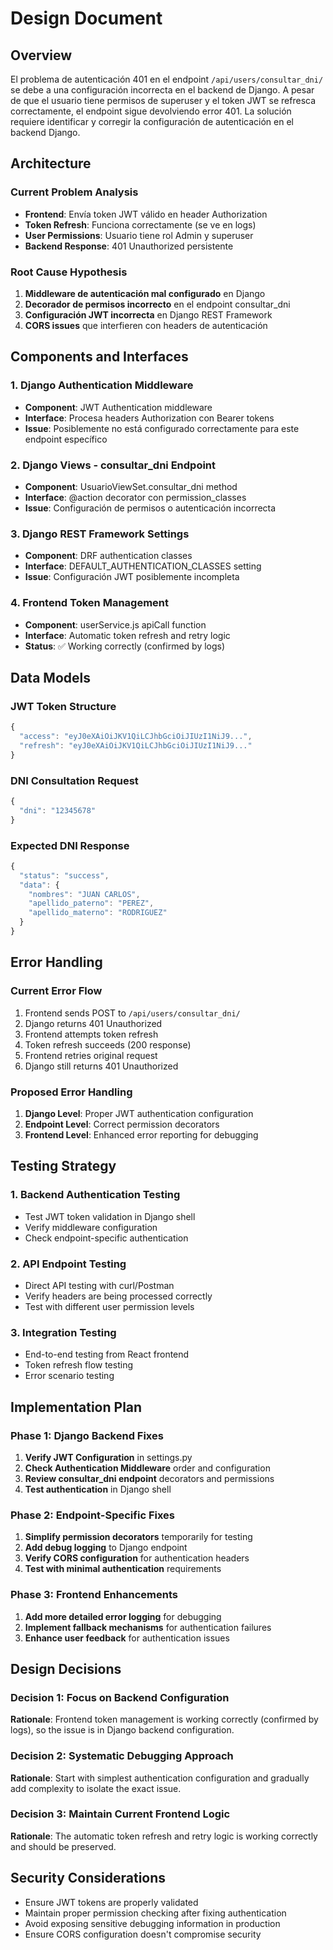 # Design Document

## Overview

El problema de autenticación 401 en el endpoint `/api/users/consultar_dni/` se debe a una configuración incorrecta en el backend de Django. A pesar de que el usuario tiene permisos de superuser y el token JWT se refresca correctamente, el endpoint sigue devolviendo error 401. La solución requiere identificar y corregir la configuración de autenticación en el backend Django.

## Architecture

### Current Problem Analysis
- **Frontend**: Envía token JWT válido en header Authorization
- **Token Refresh**: Funciona correctamente (se ve en logs)
- **User Permissions**: Usuario tiene rol Admin y superuser
- **Backend Response**: 401 Unauthorized persistente

### Root Cause Hypothesis
1. **Middleware de autenticación mal configurado** en Django
2. **Decorador de permisos incorrecto** en el endpoint consultar_dni
3. **Configuración JWT incorrecta** en Django REST Framework
4. **CORS issues** que interfieren con headers de autenticación

## Components and Interfaces

### 1. Django Authentication Middleware
- **Component**: JWT Authentication middleware
- **Interface**: Procesa headers Authorization con Bearer tokens
- **Issue**: Posiblemente no está configurado correctamente para este endpoint específico

### 2. Django Views - consultar_dni Endpoint
- **Component**: UsuarioViewSet.consultar_dni method
- **Interface**: @action decorator con permission_classes
- **Issue**: Configuración de permisos o autenticación incorrecta

### 3. Django REST Framework Settings
- **Component**: DRF authentication classes
- **Interface**: DEFAULT_AUTHENTICATION_CLASSES setting
- **Issue**: Configuración JWT posiblemente incompleta

### 4. Frontend Token Management
- **Component**: userService.js apiCall function
- **Interface**: Automatic token refresh and retry logic
- **Status**: ✅ Working correctly (confirmed by logs)

## Data Models

### JWT Token Structure
```javascript
{
  "access": "eyJ0eXAiOiJKV1QiLCJhbGciOiJIUzI1NiJ9...",
  "refresh": "eyJ0eXAiOiJKV1QiLCJhbGciOiJIUzI1NiJ9..."
}
```

### DNI Consultation Request
```javascript
{
  "dni": "12345678"
}
```

### Expected DNI Response
```javascript
{
  "status": "success",
  "data": {
    "nombres": "JUAN CARLOS",
    "apellido_paterno": "PEREZ",
    "apellido_materno": "RODRIGUEZ"
  }
}
```

## Error Handling

### Current Error Flow
1. Frontend sends POST to `/api/users/consultar_dni/`
2. Django returns 401 Unauthorized
3. Frontend attempts token refresh
4. Token refresh succeeds (200 response)
5. Frontend retries original request
6. Django still returns 401 Unauthorized

### Proposed Error Handling
1. **Django Level**: Proper JWT authentication configuration
2. **Endpoint Level**: Correct permission decorators
3. **Frontend Level**: Enhanced error reporting for debugging

## Testing Strategy

### 1. Backend Authentication Testing
- Test JWT token validation in Django shell
- Verify middleware configuration
- Check endpoint-specific authentication

### 2. API Endpoint Testing
- Direct API testing with curl/Postman
- Verify headers are being processed correctly
- Test with different user permission levels

### 3. Integration Testing
- End-to-end testing from React frontend
- Token refresh flow testing
- Error scenario testing

## Implementation Plan

### Phase 1: Django Backend Fixes
1. **Verify JWT Configuration** in settings.py
2. **Check Authentication Middleware** order and configuration
3. **Review consultar_dni endpoint** decorators and permissions
4. **Test authentication** in Django shell

### Phase 2: Endpoint-Specific Fixes
1. **Simplify permission decorators** temporarily for testing
2. **Add debug logging** to Django endpoint
3. **Verify CORS configuration** for authentication headers
4. **Test with minimal authentication** requirements

### Phase 3: Frontend Enhancements
1. **Add more detailed error logging** for debugging
2. **Implement fallback mechanisms** for authentication failures
3. **Enhance user feedback** for authentication issues

## Design Decisions

### Decision 1: Focus on Backend Configuration
**Rationale**: Frontend token management is working correctly (confirmed by logs), so the issue is in Django backend configuration.

### Decision 2: Systematic Debugging Approach
**Rationale**: Start with simplest authentication configuration and gradually add complexity to isolate the exact issue.

### Decision 3: Maintain Current Frontend Logic
**Rationale**: The automatic token refresh and retry logic is working correctly and should be preserved.

## Security Considerations

- Ensure JWT tokens are properly validated
- Maintain proper permission checking after fixing authentication
- Avoid exposing sensitive debugging information in production
- Ensure CORS configuration doesn't compromise security